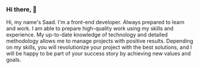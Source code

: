 ### Hi there, 👋

Hi, my name's Saad. I'm a front-end developer. Always prepared to learn and work. I am able to prepare high-quality work using my skills and experience. My up-to-date knowledge of technology and detailed methodology allows me to manage projects with positive results. Depending on my skills, you will revolutionize your project with the best solutions, and I will be happy to be part of your success story by achieving new values and goals.
